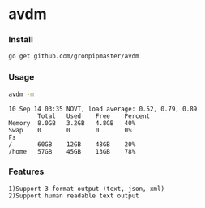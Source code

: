 avdm
===

### Install
```bash
go get github.com/gronpipmaster/avdm
```

### Usage
```bash
avdm -m
```
    10 Sep 14 03:35 NOVT, load average: 0.52, 0.79, 0.89
            Total   Used    Free    Percent
    Memory  8.0GB   3.2GB   4.8GB   40%
    Swap    0       0       0       0%
    Fs
    /       60GB    12GB    48GB    20%
    /home   57GB    45GB    13GB    78%

### Features
    1)Support 3 format output (text, json, xml)
    2)Support human readable text output
